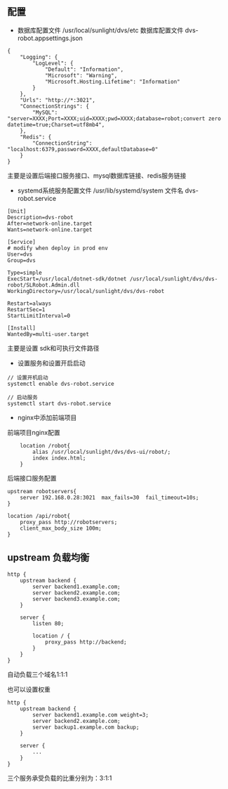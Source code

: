 ## 配置

- 数据库配置文件
/usr/local/sunlight/dvs/etc 数据库配置文件
dvs-robot.appsettings.json
```
{
    "Logging": {
        "LogLevel": {
            "Default": "Information",
            "Microsoft": "Warning",
            "Microsoft.Hosting.Lifetime": "Information"
        }
    },
    "Urls": "http://*:3021",
    "ConnectionStrings": {
        "MySQL": "server=XXXX;Port=XXXX;uid=XXXX;pwd=XXXX;database=robot;convert zero datetime=true;Charset=utf8mb4",
    },
    "Redis": {
        "ConnectionString": "localhost:6379,password=XXXX,defaultDatabase=0"
    }
}
```

主要是设置后端接口服务接口、mysql数据库链接、redis服务链接

- systemd系统服务配置文件
/usr/lib/systemd/system
文件名 dvs-robot.service

```
[Unit]
Description=dvs-robot
After=network-online.target
Wants=network-online.target

[Service]
# modify when deploy in prod env
User=dvs
Group=dvs

Type=simple
ExecStart=/usr/local/dotnet-sdk/dotnet /usr/local/sunlight/dvs/dvs-robot/SLRobot.Admin.dll
WorkingDirectory=/usr/local/sunlight/dvs/dvs-robot

Restart=always
RestartSec=1
StartLimitInterval=0

[Install]
WantedBy=multi-user.target

```

主要是设置 sdk和可执行文件路径 

- 设置服务和设置开启启动

```
// 设置开机启动
systemctl enable dvs-robot.service

// 启动服务
systemctl start dvs-robot.service
```



- nginx中添加前端项目

前端项目nginx配置

```
    location /robot{
        alias /usr/local/sunlight/dvs/dvs-ui/robot/;
        index index.html;
    }
```

后端接口服务配置
```
upstream robotservers{
    server 192.168.0.28:3021  max_fails=30  fail_timeout=10s;
}

location /api/robot{
    proxy_pass http://robotservers;
    client_max_body_size 100m;
}
```


## upstream 负载均衡
```
http {
    upstream backend {
        server backend1.example.com;
        server backend2.example.com;
        server backend3.example.com;
    }

    server {
        listen 80;

        location / {
            proxy_pass http://backend;
        }
    }
}
```
自动负载三个域名1:1:1

也可以设置权重
```
http {
    upstream backend {
        server backend1.example.com weight=3;
        server backend2.example.com;
        server backup1.example.com backup;
    }

    server {
        ...
    }
}
```
三个服务承受负载的比重分别为：3:1:1
